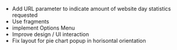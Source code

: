 * Add URL parameter to indicate amount of website day statistics requested
* Use fragments
* implement Options Menu
* Improve design / UI interaction
* Fix layout for pie chart popup in horisontal orientation
